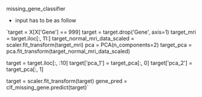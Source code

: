 missing_gene_classifier
- input has to be as follow

`target = X[X['Gene'] == 999]
target = target.drop('Gene', axis=1)
target_mri = target.iloc[:, 11:]
target_normal_mri_data_scaled = scaler.fit_transform(target_mri)
pca = PCA(n_components=2)
target_pca = pca.fit_transform(target_normal_mri_data_scaled)

target = target.iloc[:, :10]
target['pca_1'] = target_pca[:, 0]
target['pca_2'] = target_pca[:, 1]

target = scaler.fit_transform(target)
gene_pred = clf_missing_gene.predict(target)`